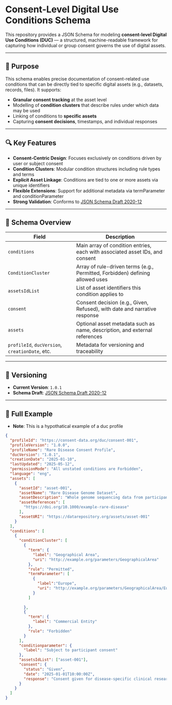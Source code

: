 # Consent-Level Digital Use Conditions Schema

This repository provides a JSON Schema for modeling **consent-level Digital Use Conditions (DUC)** — a structured, machine-readable framework for capturing how individual or group consent governs the use of digital assets.

---

## 🎯 Purpose

This schema enables precise documentation of consent-related use conditions that can be directly tied to specific digital assets (e.g., datasets, records, files). It supports:

- **Granular consent tracking** at the asset level
- Modelling of **condition clusters** that describe rules under which data may be used
- Linking of conditions to **specific assets** 
- Capturing **consent decisions**, timestamps, and individual responses

---

## 🔍 Key Features

- **Consent-Centric Design**: Focuses exclusively on conditions driven by user or subject consent
- **Condition Clusters**: Modular condition structures including rule types and terms
- **Explicit Asset Linkage**: Conditions are tied to one or more assets via unique identifiers
- **Flexible Extensions**: Support for additional metadata via termParameter and conditionParameter
- **Strong Validation**: Conforms to [JSON Schema Draft 2020-12](https://json-schema.org/draft/2020-12/schema)

---

## 🧩 Schema Overview

| Field | Description |
|-------|-------------|
| `conditions` | Main array of condition entries, each with associated asset IDs, and consent |
| `ConditionCluster` | Array of rule-driven terms (e.g., Permitted, Forbidden) defining allowed uses |
| `assetsIdList` | List of asset identifiers this condition applies to |
| `consent` | Consent decision (e.g., Given, Refused), with date and narrative response |
| `assets` | Optional asset metadata such as name, description, and external references |
| `profileId`, `ducVersion`, `creationDate`, etc. | Metadata for versioning and traceability |

---

## 📄 Versioning

- **Current Version**: `1.0.1`
- **Schema Draft**: [JSON Schema Draft 2020-12](https://json-schema.org/draft/2020-12/schema)

---

## 📘 Full Example

- **Note**: This is a hypothatical example of a duc profile

```json
{
  "profileId": "https://consent-data.org/duc/consent-001",
  "profileVersion": "1.0.0",
  "profileName": "Rare Disease Consent Profile",
  "ducVersion": "1.0.1",
  "creationDate": "2025-01-10",
  "lastUpdated": "2025-05-12",
  "permissionMode": "All unstated conditions are Forbidden",
  "language": "eng",
  "assets": [
    {
      "assetId": "asset-001",
      "assetName": "Rare Disease Genome Dataset",
      "assetDescription": "Whole genome sequencing data from participants with a rare genetic disorder.",
      "assetReferences": [
        "https://doi.org/10.1000/example-rare-disease"
      ],
      "assetURI": "https://datarepository.org/assets/asset-001"
    }
  ],
  "conditions": [
    {
      "conditionCluster": [
        {
          "term": {
            "label": "Geographical Area",
            "uri": "http://example.org/parameters/GeographicalArea"
          },
          "rule": "Permitted",
          "termParameter": [
            {
              "label":"Europe",
              "uri": "http://example.org/parameters/GeographicalArea/Europe"  
            }
          ]
          
        },
        {
          "term": {
            "label": "Commercial Entity"
          },
          "rule": "Forbidden"
        }
      ],
      "conditionparameter": {
        "label": "Subject to participant consent"
      },
      "assetsIdList": ["asset-001"],
      "consent": {
        "status": "Given",
        "date": "2025-01-01T10:00:00Z",
        "response": "Consent given for disease-specific clinical research within Europe. No commercial use permitted."
      }
    }
  ]
}


